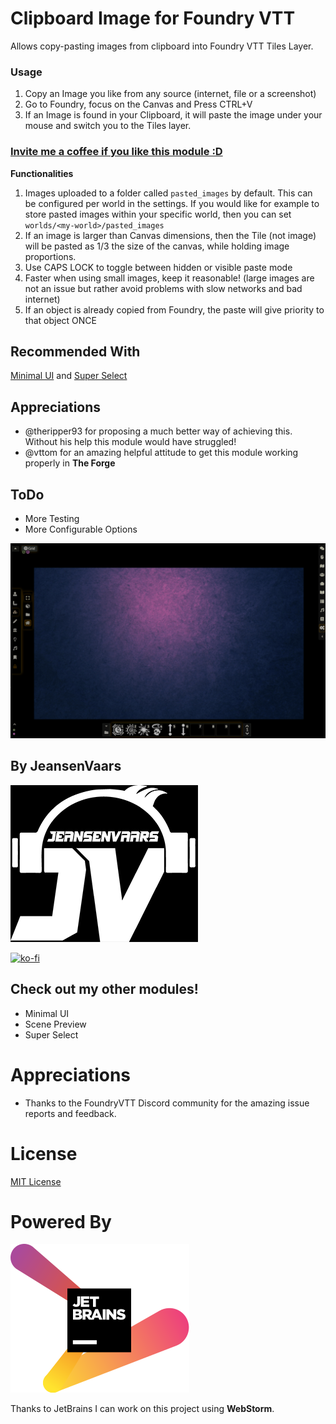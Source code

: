 # Clipboard Image for Foundry VTT

Allows copy-pasting images from clipboard into Foundry VTT Tiles Layer.

### Usage

1. Copy an Image you like from any source (internet, file or a screenshot)
2. Go to Foundry, focus on the Canvas and Press CTRL+V
3. If an Image is found in your Clipboard, it will paste the image under your mouse and switch you to the Tiles layer.

### [Invite me a coffee if you like this module :D](https://ko-fi.com/jeansenvaars)

**Functionalities**

1. Images uploaded to a folder called `pasted_images` by default. This can be configured per world in the settings. If
   you would like for example to store pasted images within your specific world, then you can
   set `worlds/<my-world>/pasted_images`
2. If an image is larger than Canvas dimensions, then the Tile (not image) will be pasted as 1/3 the size of the canvas,
   while holding image proportions.
3. Use CAPS LOCK to toggle between hidden or visible paste mode
4. Faster when using small images, keep it reasonable! (large images are not an issue but rather avoid problems with slow networks and bad internet)
5. If an object is already copied from Foundry, the paste will give priority to that object ONCE

## Recommended With

[Minimal UI](https://github.com/saif-ellafi/foundryvtt-minimal-ui)
and [Super Select](https://github.com/saif-ellafi/foundryvtt-super-select)

## Appreciations

* @theripper93 for proposing a much better way of achieving this. Without his help this module would have struggled!
* @vttom for an amazing helpful attitude to get this module working properly in **The Forge**

## ToDo

* More Testing
* More Configurable Options

![example](example.gif)

## By JeansenVaars

![JVLogo](logo-small-black.png)

[![ko-fi](https://ko-fi.com/img/githubbutton_sm.svg)](https://ko-fi.com/V7V14D3AH)

## Check out my other modules!

* Minimal UI
* Scene Preview
* Super Select

# Appreciations

* Thanks to the FoundryVTT Discord community for the amazing issue reports and feedback.

# License

[MIT License](./LICENSE.md)

# Powered By

[![JetBrains](./jetbrains.svg)](https://www.jetbrains.com)

Thanks to JetBrains I can work on this project using **WebStorm**.
